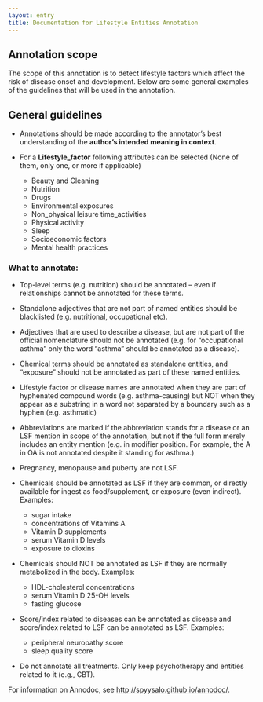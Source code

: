 ```yaml
---
layout: entry
title: Documentation for Lifestyle Entities Annotation
---
```


## Annotation scope

The scope of this annotation is to detect lifestyle factors which affect the risk of disease onset and development. Below are some general examples of the guidelines that will be used in the annotation.

## General guidelines

* Annotations should be made according to the annotator’s best understanding of the __author’s intended meaning in context__. 

* For a __Lifestyle_factor__ following attributes can be selected (None of them, only one, or more if applicable)
  * Beauty and Cleaning    
  * Nutrition    
  * Drugs     
  * Environmental exposures     
  * Non_physical leisure time_activities    
  * Physical activity   
  * Sleep    
  * Socioeconomic factors   
  * Mental health practices    


### What to annotate:


* Top-level terms (e.g. nutrition) should be annotated – even if relationships cannot be annotated for these terms.


* Standalone adjectives that are not part of named entities should be blacklisted (e.g. nutritional, occupational etc).


* Adjectives that are used to describe a disease, but are not part of the official nomenclature should not be annotated (e.g. for “occupational asthma” only the word “asthma” should be annotated as a disease).


* Chemical terms should be annotated as standalone entities, and “exposure” should not be annotated as part of these named entities.


* Lifestyle factor or disease names are annotated when they are part of hyphenated compound words (e.g. asthma-causing) but NOT when they appear as a substring in a word not separated by a boundary such as a hyphen (e.g. asthmatic)


* Abbreviations are marked if the abbreviation stands for a disease or an LSF mention in scope of the annotation, but not if the full form merely includes an entity mention (e.g. in modifier position. For example, the A in OA is not annotated despite it standing for asthma.)


* Pregnancy, menopause and puberty are not LSF.


* Chemicals should be annotated as LSF if they are common, or directly available for ingest as food/supplement, or exposure (even indirect). Examples:
  * sugar intake
  * concentrations of Vitamins A
  * Vitamin D supplements
  * serum Vitamin D levels
  * exposure to dioxins

* Chemicals should NOT be annotated as LSF if they are normally metabolized in the body. Examples:
  * HDL-cholesterol concentrations
  * serum Vitamin D 25-OH levels
  * fasting glucose

* Score/index related to diseases can be annotated as disease and score/index related to LSF can be annotated as LSF. Examples:
  * peripheral neuropathy score
  * sleep quality score

* Do not annotate all treatments. Only keep psychotherapy and entities related to it (e.g., CBT).




For information on Annodoc, see <http://spyysalo.github.io/annodoc/>.
